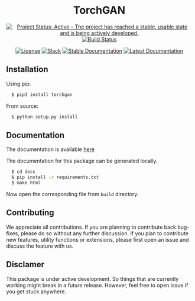 <div align="center">

  <h1>TorchGAN</h1>

  <a href="https://www.repostatus.org/#active"><img src="https://www.repostatus.org/badges/latest/active.svg" alt="Project Status: Active – The project has reached a stable, usable state and is being actively developed."></a>
  <a href="https://travis-ci.org/torchgan/torchgan"><img src="https://travis-ci.org/torchgan/torchgan.svg?branch=master" alt="Build Status"></a>
  <!-- <a href="https://codecov.io/gh/torchgan/torchgan"><img src="https://codecov.io/gh/torchgan/torchgan/branch/master/graph/badge.svg" alt="Coverage Status"></a> -->
  <a href="LICENSE"><img src="http://img.shields.io/badge/license-MIT-brightgreen.svg?style=flat" alt="License"></a>
  <a href="https://join.slack.com/t/torchgan/shared_invite/enQtNDkyMTQ2ODAyMzczLWEyZjc1ZDdmNTc3ZmNiODFmMmY2YjM2OTZmZTRlOTc3YWE5MTliZTBkZTkwNzQ2MDIwZmI0MGRjYjQwYTczMzQ"><img src="https://img.shields.io/badge/chat-on%20slack-yellow.svg" alt="Slack"></a>
  <a href="https://torchgan.readthedocs.io/en/stable/"><img src="https://img.shields.io/badge/docs-stable-blue.svg" alt="Stable Documentation"></a>
  <a href="https://torchgan.readthedocs.io/en/latest/"><img src="https://img.shields.io/badge/docs-latest-blue.svg" alt="Latest Documentation"></a><br>

</div>

## Installation

Using pip:

```bash
  $ pip3 install torchgan
```

From source:

```bash
  $ python setup.py install
```

## Documentation

The documentation is available [here](https://torchgan.readthedocs.io/en/latest/)

The documentation for this package can be generated locally.

```bash
  $ cd docs
  $ pip install -r requirements.txt
  $ make html
```
Now open the corresponding file from `build` directory.

## Contributing

We appreciate all contributions. If you are planning to contribute back bug-fixes, please do so without any further discussion. If you plan to contribute new features, utility functions or extensions, please first open an issue and discuss the feature with us.

## Disclamer

This package is under active development. So things that are currently working might break in a future release. However, feel free to open issue if you get stuck anywhere.
